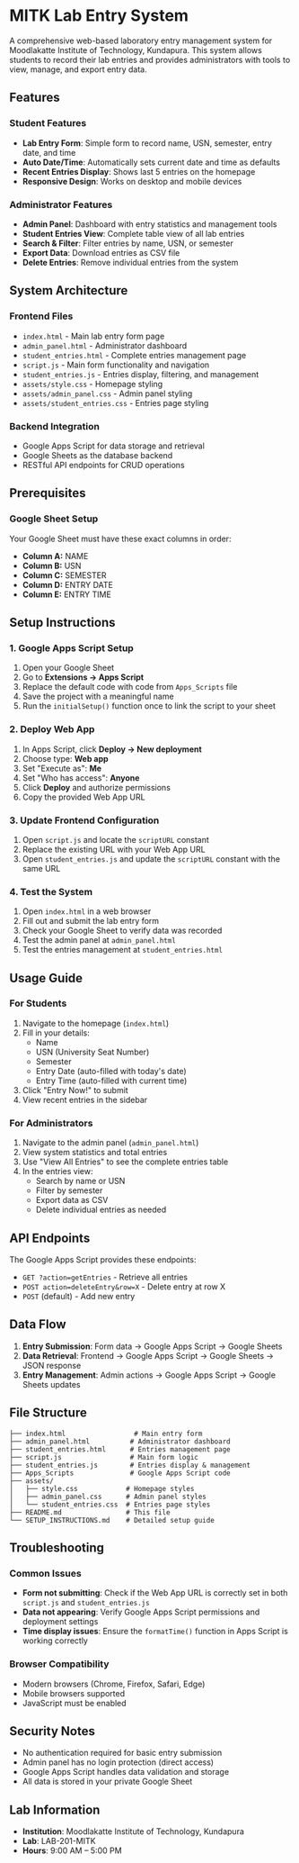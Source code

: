 # MITK Lab Entry System

A comprehensive web-based laboratory entry management system for Moodlakatte Institute of Technology, Kundapura. This system allows students to record their lab entries and provides administrators with tools to view, manage, and export entry data.

## Features

### Student Features
- **Lab Entry Form**: Simple form to record name, USN, semester, entry date, and time
- **Auto Date/Time**: Automatically sets current date and time as defaults
- **Recent Entries Display**: Shows last 5 entries on the homepage
- **Responsive Design**: Works on desktop and mobile devices

### Administrator Features
- **Admin Panel**: Dashboard with entry statistics and management tools
- **Student Entries View**: Complete table view of all lab entries
- **Search & Filter**: Filter entries by name, USN, or semester
- **Export Data**: Download entries as CSV file
- **Delete Entries**: Remove individual entries from the system

## System Architecture

### Frontend Files
- `index.html` - Main lab entry form page
- `admin_panel.html` - Administrator dashboard
- `student_entries.html` - Complete entries management page
- `script.js` - Main form functionality and navigation
- `student_entries.js` - Entries display, filtering, and management
- `assets/style.css` - Homepage styling
- `assets/admin_panel.css` - Admin panel styling
- `assets/student_entries.css` - Entries page styling

### Backend Integration
- Google Apps Script for data storage and retrieval
- Google Sheets as the database backend
- RESTful API endpoints for CRUD operations

## Prerequisites

### Google Sheet Setup
Your Google Sheet must have these exact columns in order:
- **Column A:** NAME
- **Column B:** USN  
- **Column C:** SEMESTER
- **Column D:** ENTRY DATE
- **Column E:** ENTRY TIME

## Setup Instructions

### 1. Google Apps Script Setup
1. Open your Google Sheet
2. Go to **Extensions → Apps Script**
3. Replace the default code with code from `Apps_Scripts` file
4. Save the project with a meaningful name
5. Run the `initialSetup()` function once to link the script to your sheet

### 2. Deploy Web App
1. In Apps Script, click **Deploy → New deployment**
2. Choose type: **Web app**
3. Set "Execute as": **Me**
4. Set "Who has access": **Anyone**
5. Click **Deploy** and authorize permissions
6. Copy the provided Web App URL

### 3. Update Frontend Configuration
1. Open `script.js` and locate the `scriptURL` constant
2. Replace the existing URL with your Web App URL
3. Open `student_entries.js` and update the `scriptURL` constant with the same URL

### 4. Test the System
1. Open `index.html` in a web browser
2. Fill out and submit the lab entry form
3. Check your Google Sheet to verify data was recorded
4. Test the admin panel at `admin_panel.html`
5. Test the entries management at `student_entries.html`

## Usage Guide

### For Students
1. Navigate to the homepage (`index.html`)
2. Fill in your details:
   - Name
   - USN (University Seat Number)
   - Semester
   - Entry Date (auto-filled with today's date)
   - Entry Time (auto-filled with current time)
3. Click "Entry Now!" to submit
4. View recent entries in the sidebar

### For Administrators
1. Navigate to the admin panel (`admin_panel.html`)
2. View system statistics and total entries
3. Use "View All Entries" to see the complete entries table
4. In the entries view:
   - Search by name or USN
   - Filter by semester
   - Export data as CSV
   - Delete individual entries as needed

## API Endpoints

The Google Apps Script provides these endpoints:
- `GET ?action=getEntries` - Retrieve all entries
- `POST action=deleteEntry&row=X` - Delete entry at row X
- `POST` (default) - Add new entry

## Data Flow

1. **Entry Submission**: Form data → Google Apps Script → Google Sheets
2. **Data Retrieval**: Frontend → Google Apps Script → Google Sheets → JSON response
3. **Entry Management**: Admin actions → Google Apps Script → Google Sheets updates

## File Structure
```
├── index.html                 # Main entry form
├── admin_panel.html          # Administrator dashboard  
├── student_entries.html      # Entries management page
├── script.js                 # Main form logic
├── student_entries.js        # Entries display & management
├── Apps_Scripts              # Google Apps Script code
├── assets/
│   ├── style.css            # Homepage styles
│   ├── admin_panel.css      # Admin panel styles
│   └── student_entries.css  # Entries page styles
├── README.md                # This file
└── SETUP_INSTRUCTIONS.md    # Detailed setup guide
```

## Troubleshooting

### Common Issues
- **Form not submitting**: Check if the Web App URL is correctly set in both `script.js` and `student_entries.js`
- **Data not appearing**: Verify Google Apps Script permissions and deployment settings
- **Time display issues**: Ensure the `formatTime()` function in Apps Script is working correctly

### Browser Compatibility
- Modern browsers (Chrome, Firefox, Safari, Edge)
- Mobile browsers supported
- JavaScript must be enabled

## Security Notes
- No authentication required for basic entry submission
- Admin panel has no login protection (direct access)
- Google Apps Script handles data validation and storage
- All data is stored in your private Google Sheet

## Lab Information
- **Institution**: Moodlakatte Institute of Technology, Kundapura
- **Lab**: LAB-201-MITK
- **Hours**: 9:00 AM – 5:00 PM